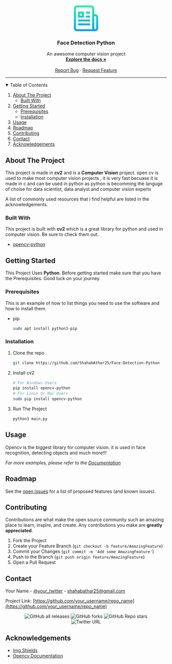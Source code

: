 <br />
<p align="center">
  <a href="https://github.com/othneildrew/Face-Detection-App">
    <img src="img/logo.png" alt="Logo" width="80" height="80">
  </a>

  <h3 align="center">Face Detection Python</h3>

  <p align="center">
    An awesome computer vision project
    <br />
    <a href="https://github.com/othneildrew/Face-Detection-Python"><strong>Explore the docs »</strong></a>
    <br />
    <br />
    <a href="https://github.com/othneildrew/Face-Detection-Python/issues">Report Bug</a>
    ·
    <a href="https://github.com/othneildrew/Face-Detection-Python/issues">Request Feature</a>
  </p>
</p>

---

<!-- TABLE OF CONTENTS -->
<details open="open">
  <summary>Table of Contents</summary>
  <ol>
    <li>
      <a href="#about-the-project">About The Project</a>
      <ul>
        <li><a href="#built-with">Built With</a></li>
      </ul>
    </li>
    <li>
      <a href="#getting-started">Getting Started</a>
      <ul>
        <li><a href="#prerequisites">Prerequisites</a></li>
        <li><a href="#installation">Installation</a></li>
      </ul>
    </li>
    <li><a href="#usage">Usage</a></li>
    <li><a href="#roadmap">Roadmap</a></li>
    <li><a href="#contributing">Contributing</a></li>
    <li><a href="#contact">Contact</a></li>
    <li><a href="#acknowledgements">Acknowledgements</a></li>
  </ol>
</details>

<!-- ABOUT THE PROJECT -->

## About The Project

This project is made in **cv2** and is a **Computer Vision** project. open cv is used to make most computer vision projects , it is very fast becuase it is made in c and can be used in python as python is becomming the languge of choise for data scientist, data analyst and computer vision experts

A list of commonly used resources that I find helpful are listed in the acknowledgements.

### Built With

This project is built with **cv2** which is a great library for python and used in computer vision. Be sure to check them out.

- [opencv-python](https://opencv.org/)

<!-- GETTING STARTED -->

## Getting Started

This Project Uses **Python**. Before getting started make sure that you have the Prerequisites. Good luck on your journey.

### Prerequisites

This is an example of how to list things you need to use the software and how to install them.

- pip
  ```sh
  sudo apt install python3-pip
  ```

### Installation

1. Clone the repo
   ```sh
   git clone https://github.com/ShahabAthar25/Face-Detection-Python
   ```
2. Install cv2
   ```sh
   # For Windows Users
   pip install opencv-python
   # For Linux Or Mac Users
   sudo pip install opencv-python
   ```
3. Run The Project
   ```sh
   python3 main.py
   ```

<!-- USAGE EXAMPLES -->

## Usage

Opencv is the biggest library for computer vision. it is used in face recognition, detecting objects and much more!!!

_For more examples, please refer to the [Documentation](https://docs.opencv.org/master/d6/d00/tutorial_py_root.html)_

<!-- ROADMAP -->

## Roadmap

See the [open issues](https://github.com/othneildrew/Face-Detection-Python/issues) for a list of proposed features (and known issues).

<!-- CONTRIBUTING -->

## Contributing

Contributions are what make the open source community such an amazing place to learn, inspire, and create. Any contributions you make are **greatly appreciated**.

1. Fork the Project
2. Create your Feature Branch (`git checkout -b feature/AmazingFeature`)
3. Commit your Changes (`git commit -m 'Add some AmazingFeature'`)
4. Push to the Branch (`git push origin feature/AmazingFeature`)
5. Open a Pull Request

<!-- CONTACT -->

## Contact

Your Name - [@your_twitter](https://twitter.com/MUnpopulur) - shahabathar25@gmail.com

Project Link: [https://github.com/your_username/repo_name](https://github.com/your_username/repo_name)

<div align="center">
    <img alt="GitHub all releases" src="https://img.shields.io/github/downloads/ShahabAthar25/Face-Detection-Python/total?style=for-the-badge">
    <img alt="GitHub forks" src="https://img.shields.io/github/forks/ShahabAthar25/Face-Detection-Python?style=for-the-badge">
    <img alt="GitHub Repo stars" src="https://img.shields.io/github/stars/ShahabAthar25/Face-Detection-Python?style=for-the-badge">
    <br />
    <img alt="Twitter URL" src="https://img.shields.io/twitter/url?style=social&url=https%3A%2F%2Ftwitter.com%2FMUnpopulur">
</div>

<!-- ACKNOWLEDGEMENTS -->

## Acknowledgements

- [Img Shields](https://shields.io)
- [Opencv Documentation](https://docs.opencv.org/master/d6/d00/tutorial_py_root.html)
